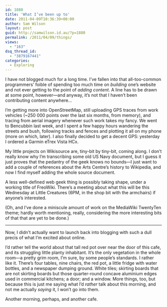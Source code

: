 ```yaml
---
id: 1880
title: 'What I’ve been up to'
date: 2011-04-09T10:36:39+00:00
author: Sam Wilson
layout: post
guid: http://samwilson.id.au/?p=1880
permalink: /2011/04/09/things/
views:
  - "163"
dsq_thread_id:
  - "3879167441"
categories:
  - Exploring
---
```

I have not blogged much for a long time. I’ve fallen into that all-too-common programmers’ foible of spending too much time on _building_ one’s website and not ever getting to the point of _adding content_. A line has to be drawn at some point, however—and anyway, it’s not that I haven’t been contributing content anywhere…

I’m getting more into OpenStreetMap, still uploading GPS traces from work vehicles (~250 000 points over the last six months, from memory), and tracing from aerial imagery whenever such work takes my fancy. We went to Bencubbin last week, and I spent a few happy hours wandering the streets and bush, following tracks and fences and plotting it all on my phone (more on which, later). I also finally decided to get a decent GPS: yesterday I ordered a Garmin eTrex Vista HCx.

My little projects on Wikisource are, tiny-bit by tiny-bit, coming along. I don’t really know why I’m transcribing some old US Navy document, but I guess it just proves that the pedantry of the geek knows no bounds—I just want to add a couple of references about the Arts Centre’s history to Wikipedia, and now I find myself adding the whole source document.

A less well-defined web geek thing is possibly taking shape, under a working title of FreoWiki. There’s a meeting about what this will be this Wednesday at Little Creatures (6PM, in the shop bit with the armchairs) if anyone’s interested.

(Oh, and I’ve done a miniscule amount of work on the MediaWiki TwentyTen theme; hardly worth mentioning, really, considering the more interesting bits of that that are yet to be done.)

* * *

Now, I didn’t actually want to launch back into blogging with such a dull precis of what I’m excited about online.

I’d rather tell the world about that tall red pot over near the door of this cafe, and its struggling little planty inhabitant. It’s the only vegetation in the whole room—a pretty grim room, I’m sure, by some people’s standards. I rather like it. There’s four tables, nine chairs, the red pot, a little fridge with water bottles, and a newspaper dumping ground. White tiles; skirting boards that are not skirting boards but those quarter-round concave aluminium edges used in commercial kitchens; a door; and a window. More things, too, but because this is just me saying what I’d _rather_ talk about this morning, and not me actually _saying_ it, I won’t go into them.

Another morning, perhaps, and another cafe.